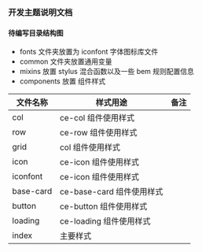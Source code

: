 ### 开发主题说明文档

#### 待编写目录结构图

- fonts 文件夹放置为 iconfont 字体图标库文件
- common 文件夹放置通用变量
- mixins 放置 stylus 混合函数以及一些 bem 规则配置信息
- components 放置 组件样式

| 文件名称  | 样式用途                  | 备注 |
| --------- | ------------------------- | ---- |
| col       | ce-col 组件使用样式       |      |
| row       | ce-row 组件使用样式       |      |
| grid      | col 组件使用样式          |      |
| icon      | ce-icon 组件使用样式      |      |
| iconfont  | ce-icon 组件使用样式      |      |
| base-card | ce-base-card 组件使用样式 |      |
| button    | ce-button 组件使用样式    |      |
| loading   | ce-loading 组件使用样式   |      |
| index     | 主要样式                  |      |
